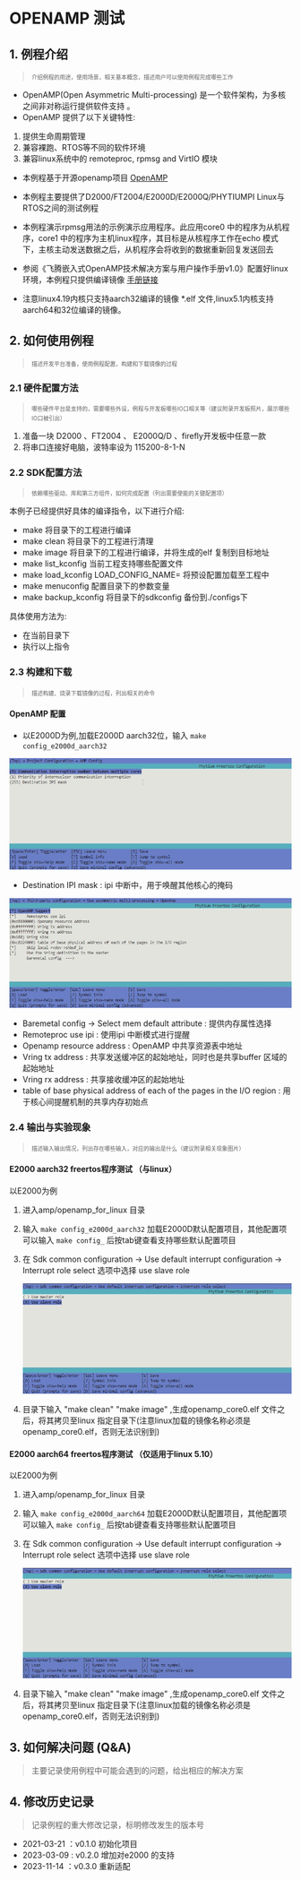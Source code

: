 # OPENAMP 测试

## 1. 例程介绍

> <font size="1">介绍例程的用途，使用场景，相关基本概念，描述用户可以使用例程完成哪些工作 </font><br />

- OpenAMP(Open Asymmetric Multi-processing) 是一个软件架构，为多核之间非对称运行提供软件支持 。
- OpenAMP 提供了以下关键特性:

1. 提供生命周期管理
2. 兼容裸跑、RTOS等不同的软件环境
3. 兼容linux系统中的 remoteproc, rpmsg and VirtIO 模块

- 本例程基于开源openamp项目
  [OpenAMP](https://github.com/OpenAMP/open-amp.git)
- 本例程主要提供了D2000/FT2004/E2000D/E2000Q/PHYTIUMPI Linux与RTOS之间的测试例程
- 本例程演示rpmsg用法的示例演示应用程序。此应用core0 中的程序为从机程序，core1 中的程序为主机linux程序，其目标是从核程序工作在echo 模式下，主核主动发送数据之后，从机程序会将收到的数据重新回复发送回去

- 参阅《飞腾嵌入式OpenAMP技术解决方案与用户操作手册v1.0》配置好linux环境，本例程只提供编译镜像
 [手册链接](https://gitee.com/phytium_embedded/phytium-embedded-docs/tree/master/open-amp)
- 注意linux4.19内核只支持aarch32编译的镜像 *.elf 文件,linux5.1内核支持aarch64和32位编译的镜像。

## 2. 如何使用例程

> <font size="1">描述开发平台准备，使用例程配置，构建和下载镜像的过程 </font><br />

### 2.1 硬件配置方法

> <font size="1">哪些硬件平台是支持的，需要哪些外设，例程与开发板哪些IO口相关等（建议附录开发板照片，展示哪些IO口被引出）</font><br />

1. 准备一块 D2000 、FT2004 、 E2000Q/D 、firefly开发板中任意一款
2. 将串口连接好电脑，波特率设为 115200-8-1-N

### 2.2 SDK配置方法

> <font size="1">依赖哪些驱动、库和第三方组件，如何完成配置（列出需要使能的关键配置项）</font><br />

本例子已经提供好具体的编译指令，以下进行介绍:
- make 将目录下的工程进行编译
- make clean  将目录下的工程进行清理
- make image   将目录下的工程进行编译，并将生成的elf 复制到目标地址
- make list_kconfig 当前工程支持哪些配置文件
- make load_kconfig LOAD_CONFIG_NAME=<kconfig configuration files>  将预设配置加载至工程中
- make menuconfig   配置目录下的参数变量
- make backup_kconfig 将目录下的sdkconfig 备份到./configs下

具体使用方法为:
- 在当前目录下
- 执行以上指令

### 2.3 构建和下载

> <font size="1">描述构建、烧录下载镜像的过程，列出相关的命令 </font><br />

#### OpenAMP 配置

- 以E2000D为例,加载E2000D aarch32位，输入 ` make config_e2000d_aarch32 `

![OpenAMP配置](./figs/OpenAmpConfig.png)

- Destination IPI mask               : ipi 中断中，用于唤醒其他核心的掩码

![Core0构建](figs/Core0_BUILD_.png)

- Baremetal config -> Select mem default attribute       : 提供内存属性选择
- Remoteproc use ipi       : 使用ipi 中断模式进行提醒
- Openamp resource address : OpenAMP 中共享资源表中地址
- Vring tx address         : 共享发送缓冲区的起始地址，同时也是共享buffer 区域的起始地址
- Vring rx address         : 共享接收缓冲区的起始地址
- table of base physical address of each of the pages in the I/O region : 用于核心间提醒机制的共享内存初始点

### 2.4 输出与实验现象

> <font size="1">描述输入输出情况，列出存在哪些输入，对应的输出是什么（建议附录相关现象图片）</font><br />

#### E2000 aarch32 freertos程序测试 （与linux）

以E2000为例

1. 进入amp/openamp_for_linux 目录
2. 输入 ` make config_e2000d_aarch32 ` 加载E2000D默认配置项目，其他配置项可以输入 ` make config_ ` 后按tab键查看支持哪些默认配置项目
3. 在 Sdk common configuration → Use default interrupt configuration → Interrupt role select  选项中选择 use slave role

   ![interrupt_set](./figs/interrupt_set.png)

4. 目录下输入 "make clean"  "make image" ,生成openamp_core0.elf 文件之后，将其拷贝至linux 指定目录下(注意linux加载的镜像名称必须是openamp_core0.elf，否则无法识别到)

#### E2000 aarch64 freertos程序测试 （仅适用于linux 5.10）

以E2000为例

1. 进入amp/openamp_for_linux 目录
2. 输入 ` make config_e2000d_aarch64 ` 加载E2000D默认配置项目，其他配置项可以输入 ` make config_ ` 后按tab键查看支持哪些默认配置项目
3. 在 Sdk common configuration → Use default interrupt configuration → Interrupt role select  选项中选择 use slave role

   ![interrupt_set](./figs/interrupt_set.png)

4. 目录下输入 "make clean"  "make image" ,生成openamp_core0.elf 文件之后，将其拷贝至linux 指定目录下(注意linux加载的镜像名称必须是openamp_core0.elf，否则无法识别到)

## 3. 如何解决问题 (Q&A)
> 主要记录使用例程中可能会遇到的问题，给出相应的解决方案

## 4. 修改历史记录
> 记录例程的重大修改记录，标明修改发生的版本号

- 2021-03-21 ：v0.1.0 初始化项目
- 2023-03-09 : v0.2.0 增加对e2000 的支持
- 2023-11-14 ：v0.3.0 重新适配